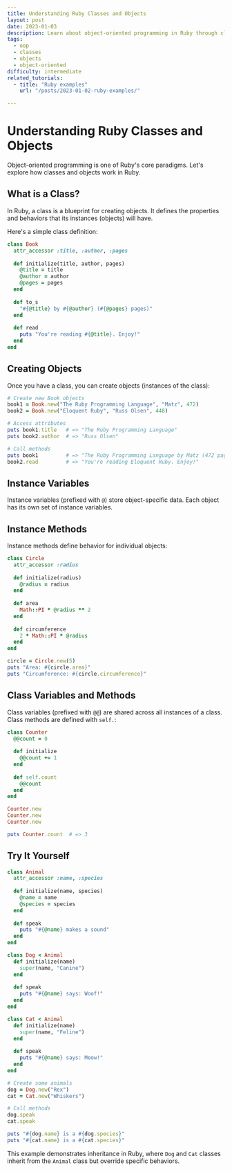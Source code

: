 ```yaml
---
title: Understanding Ruby Classes and Objects
layout: post
date: 2023-01-03
description: Learn about object-oriented programming in Ruby through classes and objects
tags:
  - oop
  - classes
  - objects
  - object-oriented
difficulty: intermediate
related_tutorials:
  - title: "Ruby examples"
    url: "/posts/2023-01-02-ruby-examples/"

---
```

# Understanding Ruby Classes and Objects

Object-oriented programming is one of Ruby's core paradigms. Let's explore how classes and objects work in Ruby.

## What is a Class?

In Ruby, a class is a blueprint for creating objects. It defines the properties and behaviors that its instances (objects) will have.

Here's a simple class definition:

```ruby
class Book
  attr_accessor :title, :author, :pages
  
  def initialize(title, author, pages)
    @title = title
    @author = author
    @pages = pages
  end
  
  def to_s
    "#{@title} by #{@author} (#{@pages} pages)"
  end
  
  def read
    puts "You're reading #{@title}. Enjoy!"
  end
end
```

## Creating Objects

Once you have a class, you can create objects (instances of the class):

```ruby
# Create new Book objects
book1 = Book.new("The Ruby Programming Language", "Matz", 472)
book2 = Book.new("Eloquent Ruby", "Russ Olsen", 448)

# Access attributes
puts book1.title   # => "The Ruby Programming Language"
puts book2.author  # => "Russ Olsen"

# Call methods
puts book1         # => "The Ruby Programming Language by Matz (472 pages)"
book2.read         # => "You're reading Eloquent Ruby. Enjoy!"
```

## Instance Variables

Instance variables (prefixed with `@`) store object-specific data. Each object has its own set of instance variables.

## Instance Methods

Instance methods define behavior for individual objects:

```ruby
class Circle
  attr_accessor :radius
  
  def initialize(radius)
    @radius = radius
  end
  
  def area
    Math::PI * @radius ** 2
  end
  
  def circumference
    2 * Math::PI * @radius
  end
end

circle = Circle.new(5)
puts "Area: #{circle.area}"
puts "Circumference: #{circle.circumference}"
```

## Class Variables and Methods

Class variables (prefixed with `@@`) are shared across all instances of a class. Class methods are defined with `self.`:

```ruby
class Counter
  @@count = 0
  
  def initialize
    @@count += 1
  end
  
  def self.count
    @@count
  end
end

Counter.new
Counter.new
Counter.new

puts Counter.count  # => 3
```

## Try It Yourself

```ruby
class Animal
  attr_accessor :name, :species
  
  def initialize(name, species)
    @name = name
    @species = species
  end
  
  def speak
    puts "#{@name} makes a sound"
  end
end

class Dog < Animal
  def initialize(name)
    super(name, "Canine")
  end
  
  def speak
    puts "#{@name} says: Woof!"
  end
end

class Cat < Animal
  def initialize(name)
    super(name, "Feline")
  end
  
  def speak
    puts "#{@name} says: Meow!"
  end
end

# Create some animals
dog = Dog.new("Rex")
cat = Cat.new("Whiskers")

# Call methods
dog.speak
cat.speak

puts "#{dog.name} is a #{dog.species}"
puts "#{cat.name} is a #{cat.species}"
```

This example demonstrates inheritance in Ruby, where `Dog` and `Cat` classes inherit from the `Animal` class but override specific behaviors.
